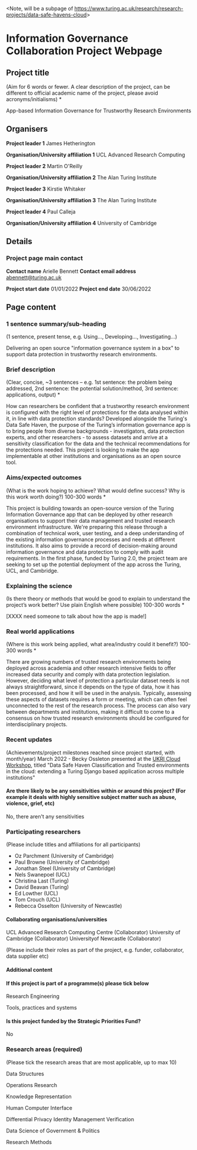 <Note, will be a subpage of <https://www.turing.ac.uk/research/research-projects/data-safe-havens-cloud>>

# Information Governance Collaboration Project Webpage

## Project title

(Aim for 6 words or fewer. A clear description of the project, can be different to official academic
name of the project, please avoid acronyms/initialisms) *

App-based Information Governance for Trustworthy Research Environments

## Organisers

**Project leader 1**
James Hetherington

**Organisation/University affiliation 1** UCL Advanced Research Computing

**Project leader 2** Martin O'Reilly

**Organisation/University affiliation 2** The Alan Turing Institute

**Project leader 3** Kirstie Whitaker

**Organisation/University affiliation 3** The Alan Turing Institute

**Project leader 4** Paul Calleja

**Organisation/University affiliation 4** University of Cambridge

## Details

### Project page main contact

**Contact name** Arielle Bennett
**Contact email address** abennett@turing.ac.uk

**Project start date**
01/01/2022
**Project end date**
30/06/2022

## Page content

### 1 sentence summary/sub-heading

(1 sentence, present tense, e.g. Using…, Developing…, Investigating…)

Delivering an open source "information governance system in a box" to support data protection in trustworthy research environments.

### Brief description

(Clear, concise, ~3 sentences – e.g. 1st sentence: the problem being addressed, 2nd sentence: the potential solution/method, 3rd sentence: applications, output) *

How can researchers be confident that a trustworthy research environment is configured with the right level of protections for the data analysed within it, in line with data protection standards?
Developed alongside the Turing's Data Safe Haven, the purpose of the Turing’s information governance app is to bring people from diverse backgrounds - investigators, data protection experts, and other researchers - to assess datasets and arrive at a sensitivity classification for the data and the technical recommendations for the protections needed. 
This project is looking to make the app implementable at other institutions and organisations as an open source tool. 

### Aims/expected outcomes

(What is the work hoping to achieve? What would define success? Why is this work worth doing?)
100-300 words *

This project is building towards an open-source version of the Turing Information Governance app that can be deployed by other research organisations to support their data management and trusted research environment infrastructure. 
We're preparing this release through a combination of technical work, user testing, and a deep understanding of the existing information governance processes and needs at different institutions.
It also aims to provide a record of decision-making around information governance and data protection to comply with audit requirements. 
In the first phase, funded by Turing 2.0, the project team are seeking to set up the potential deployment of the app across the Turing, UCL, and Cambridge. 

### Explaining the science

(Is there theory or methods that would be good to explain to understand the project’s work better? Use plain English where possible)
100-300 words *

[XXXX need someone to talk about how the app is made!] 

### Real world applications

(Where is this work being applied, what area/industry could it benefit?)
100-300 words *

There are growing numbers of trusted research environments being deployed across academia and other research intensive fields to offer increased data security and comply with data protection legislation. 
However, deciding what level of protection a particular dataset needs is not always straightforward, since it depends on the type of data, how it has been processed, and how it will be used in the analysis. 
Typically, assessing these aspects of datasets requires a form or meeting, which can often feel unconnected to the rest of the research process. 
The process can also vary between departments and institutions, making it difficult to come to a consensus on how trusted research environments should be configured for interdisciplinary projects. 

### Recent updates

(Achievements/project milestones reached since project started, with month/year)
March 2022 - Becky Ossleton presented at the [UKRI Cloud Workshop](https://cloud.ac.uk/2022/02/27/programme-for-ukri-cloud-workshop-2022/7), titled "Data Safe Haven Classification and Trusted environments in the cloud: extending a Turing Django based application across multiple institutions"

#### Are there likely to be any sensitivities within or around this project? (For example it deals with highly sensitive subject matter such as abuse, violence, grief, etc)

No, there aren't any sensitivities

### Participating researchers

(Please include titles and affiliations for all participants)

* Oz Parchment (University of Cambridge)
* Paul Browne (University of Cambridge)
* Jonathan Steel (University of Cambridge)
* Nels Swanepoel (UCL)
* Christina Last (Turing)
* David Beavan (Turing)
* Ed Lowther (UCL)
* Tom Crouch (UCL)
* Rebecca Osselton (University of Newcastle)

#### Collaborating organisations/universities

UCL Advanced Research Computing Centre (Collaborator)
University of Cambridge (Collaborator)
Universityof Newcastle (Collaborator)

(Please include their roles as part of the project, e.g. funder, collaborator, data supplier etc)

#### Additional content

#### If this project is part of a programme(s) please tick below

Research Engineering

Tools, practices and systems

#### Is this project funded by the Strategic Priorities Fund?

No

### Research areas (required)

(Please tick the research areas that are most applicable, up to max 10)


Data Structures

Operations Research

Knowledge Representation

Human Computer Interface

Differential Privacy
Identity Management
Verification

Data Science of Government & Politics

Research Methods
